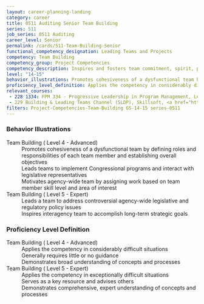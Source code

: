 ```yaml
---
layout: career-planning-landing
category: career
title: 0511 Auditing Senior Team Building
series: 511
job_series: 0511 Auditing
career_level: Senior
permalink: /cards/511-Team-Building-Senior
functional_competency_designation: Leading Teams and Projects
competency: Team Building
competency_group: Project Competencies
competency_description: Inspires and fosters team commitment, spirit, pride, and trust; facilitates cooperation and motivates team members to accomplish group goals
level: "14-15"
behavior_illustrations: Promotes cohesiveness of a dysfunctional team by defining roles and responsibilities of each team member and establishing overall objectives ? Leads teams to implement Congressional programs and interact with legislative representatives ? Motivates agency-wide team by assigning work based on team member skill level and area of interest ? Leads a team to address controversial agency-wide legislative and regulatory policy issues ? Inspires interagency team to accomplish long-term strategic goals
proficiency_level_definition: Applies the competency in considerably difficult situations ? Generally requires little or no guidance ? Demonstrates broad understanding of concepts and processes ? Applies the competency in exceptionally difficult situations ? Serves as a key resource and advises others ? Demonstrates comprehensive, expert understanding of concepts and processes
relevant_courses: 
 - 228 1334: FPM 334 - Progressive Leadership in Program Management, Learning Tree, <a href="https://www.learningtree.com/courses/1334/fac-p-pm-certification-program-management-classes-program-manager-courses/">https://www.learningtree.com/courses/1334/fac-p-pm-certification-program-management-classes-program-manager-courses/</a>
 - 229 Building & Leading Teams Channel (SLDP), Skillsoft, <a href="https://www.skillsoft.com/channel/building-leading-teams-bbeb65e0-c400-11e7-bfa9-ef5e1a5e569f">https://www.skillsoft.com/channel/building-leading-teams-bbeb65e0-c400-11e7-bfa9-ef5e1a5e569f</a>
filters: Project-Competencies-Team-Building GS-14-15 series-0511
---
```


<div class="desktop:grid-col-6 margin-y-205">
  <div class="border-top-05 bg-white padding-2 shadow-5 height-full members-hover border-1px border-gray-30 border-top-orange radius-lg">
    <h3>Behavior Illustrations</h3>
    <dl class="text-base"><dt>Team Building ( Level 4 - Advanced)</dt><dd>Promotes cohesiveness of a dysfunctional team by defining roles and responsibilities of each team member and establishing overall objectives </dd><dd> Leads teams to implement Congressional programs and interact with legislative representatives </dd><dd> Motivates agency-wide team by assigning work based on team member skill level and area of interest</dd><dt>Team Building ( Level 5 - Expert)</dt><dd>Leads a team to address controversial agency-wide legislative and regulatory policy issues </dd><dd> Inspires interagency team to accomplish long-term strategic goals</dd></dl>
  </div>
</div>
<div class="desktop:grid-col-6 margin-y-205">
  <div class="border-top-05 bg-white padding-2 shadow-5 height-full members-hover border-1px border-gray-30 border-top-orange radius-lg">
    <h3>Proficiency Level Definition</h3>
    <dl class="text-base"><dt>Team Building ( Level 4 - Advanced)</dt><dd>Applies the competency in considerably difficult situations </dd><dd> Generally requires little or no guidance </dd><dd> Demonstrates broad understanding of concepts and processes</dd><dt>Team Building ( Level 5 - Expert)</dt><dd>Applies the competency in exceptionally difficult situations </dd><dd> Serves as a key resource and advises others </dd><dd> Demonstrates comprehensive, expert understanding of concepts and processes</dd></dl>
  </div>
</div>